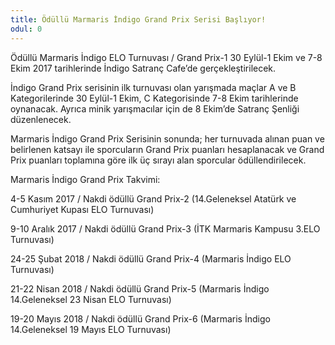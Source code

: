 ```yaml
---
title: Ödüllü Marmaris İndigo Grand Prix Serisi Başlıyor!
odul: 0
---
```


Ödüllü Marmaris İndigo ELO Turnuvası / Grand Prix-1 30 Eylül-1 Ekim ve 7-8 Ekim 2017 tarihlerinde İndigo Satranç Cafe’de gerçekleştirilecek.  

İndigo Grand Prix serisinin ilk turnuvası olan yarışmada maçlar A ve B Kategorilerinde 30 Eylül-1 Ekim, C Kategorisinde 7-8 Ekim tarihlerinde oynanacak. Ayrıca minik yarışmacılar için de 8 Ekim’de Satranç Şenliği düzenlenecek. 

Marmaris İndigo Grand Prix Serisinin sonunda; her turnuvada alınan puan ve belirlenen katsayı ile sporcuların Grand Prix puanları hesaplanacak ve Grand Prix puanları toplamına göre ilk üç sırayı alan sporcular ödüllendirilecek.

Marmaris İndigo Grand Prix Takvimi:

4-5 Kasım 2017 / Nakdi ödüllü Grand Prix-2 (14.Geleneksel Atatürk ve Cumhuriyet Kupası ELO Turnuvası)

9-10 Aralık 2017 / Nakdi ödüllü Grand Prix-3 (İTK Marmaris Kampusu 3.ELO Turnuvası)

24-25 Şubat 2018 / Nakdi ödüllü Grand Prix-4 (Marmaris İndigo ELO Turnuvası)

21-22 Nisan 2018 / Nakdi ödüllü Grand Prix-5 (Marmaris İndigo 14.Geleneksel 23 Nisan ELO Turnuvası)

19-20 Mayıs 2018 / Nakdi ödüllü Grand Prix-6 (Marmaris İndigo 14.Geleneksel 19 Mayıs ELO Turnuvası)
